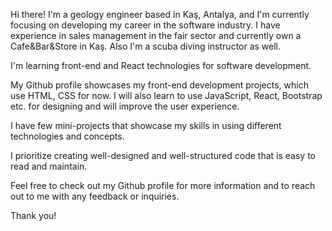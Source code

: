 Hi there! I'm a geology engineer based in Kaş, Antalya, and I'm currently focusing on developing my career in the software industry. I have experience in sales management in the fair sector and currently own a Cafe&Bar&Store in Kaş. Also I'm a scuba diving instructor as well. 

I'm learning front-end and React technologies for software development.

My Github profile showcases my front-end development projects, which use HTML, CSS for now. I will also learn to use JavaScript, React, Bootstrap etc. for designing and will improve the user experience.

I have few mini-projects that showcase my skills in using different technologies and concepts.

I prioritize creating well-designed and well-structured code that is easy to read and maintain.

Feel free to check out my Github profile for more information and to reach out to me with any feedback or inquiries.

Thank you!

